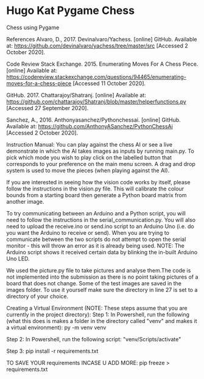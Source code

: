 # Hugo Kat Pygame Chess
Chess using Pygame

References
Alvaro, D., 2017. Devinalvaro/Yachess. [online] GitHub. Available at: <https://github.com/devinalvaro/yachess/tree/master/src> [Accessed 2 October 2020].

Code Review Stack Exchange. 2015. Enumerating Moves For A Chess Piece. [online] Available at: <https://codereview.stackexchange.com/questions/94465/enumerating-moves-for-a-chess-piece> [Accessed 11 October 2020].

GitHub. 2017. Chattarajoy/Shatranj. [online] Available at: <https://github.com/chattarajoy/Shatranj/blob/master/helperfunctions.py> [Accessed 27 September 2020].

Sanchez, A., 2016. Anthonyasanchez/Pythonchessai. [online] GitHub. Available at: <https://github.com/AnthonyASanchez/PythonChessAi> [Accessed 2 October 2020].

Instruction Manual:
You can play against the chess AI or see a live demonstrate in which the AI takes images as inputs by running main.py. To pick which mode you wish to play click on the labelled button that corresponds to your preference on the main menu screen. A drag and drop system is used to move the pieces (when playing against the AI). 
 
If you are interested in seeing how the vision code works by itself, please follow the instructions in the vision.py file. This will calibrate the colour bounds from a starting board then generate a Python board matrix from another image. 
 
To try communicating between an Arduino and a Python script, you will need to follow the instructions in the serial_communication.py. You will also need to upload the receive.ino or send.ino script to an Arduino Uno (i.e. do you want the Arduino to receive or send). When you are trying to communicate between the two scripts do not attempt to open the serial monitor - this will throw an error as it is already being used. 
NOTE: The Arduino script shows it received certain data by blinking the in-built Arduino Uno LED.

We used the picture.py file to take pictures and analyse them.The code is not implemented into the submission as there is no point taking pictures of a board that does not change. Some of the test images are saved in the images folder. To use it yourself make sure the directory in line 27 is set to a directory of your choice.

Creating a Virtual Environment (NOTE: These steps assume that you are currently in the project directory):
Step 1: In Powershell, run the following (what this does is makes a folder in the directory called "venv" and makes it a virtual environment):
py -m venv venv

Step 2:
In Powershell, run the following script: "venv/Scripts/activate"

Step 3:
pip install -r requirements.txt

TO SAVE YOUR requirements INCASE U ADD MORE:
pip freeze > requirements.txt
